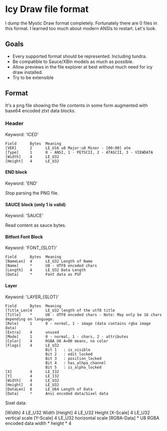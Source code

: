 # Icy Draw file format

I dump the Mystic Draw format completely. Fortunately there are 0 files in this format. 
I learned too much about modern ANSIs to restart.
Let's look.

## Goals

- Every supported format should be represented. Including tundra.
- Be compatible to Sauce/XBin models as much as possible.
- Allow previews in the file explorer at best without much need for icy draw installed.
- Try to be extensible


## Format

It's a png file showing the file contents in some form augmented with base64 encoded ztxt data blocks.

### Header
Keyword: 'ICED'
```
Field      Bytes  Meaning
[VER]      2      LE_U16 u8 Major:u8 Minor - [00:00] atm
[Type]     1      0 - ANSI, 1 - PETSCII, 2 - ATASCII, 3 - VIEWDATA
[Width]    4      LE_U32
[Height]   4      LE_U32

```

#### END block
Keyword: 'END'

Stop parsing the PNG file.

#### SAUCE block (only 1 is valid)
Keyword: 'SAUCE'

Read content as sauce bytes.

#### Bitfont Font Block
Keyword: 'FONT_{SLOT}'

```
Field      Bytes  Meaning
[NameLen]  4      LE_U32 Length of Name
[Name]     *      U8 - UTF8 encoded chars
[Length]   4      LE_U32 Data Length
[Data]     *      Font data as PSF
```

#### Layer
Keyword: 'LAYER_{SLOT}'

```
Field      Bytes  Meaning
[Title_Len]4      LE_U32 length of the utf8 title
[Title]    *      U8 - UTF8 encoded chars - Note: May only be 16 chars depending on language.
[Role]     1      0 - normal, 1 - image (data contains rgba image data)
[Extra]    4      unused 
[Mode]     1      0 - normal, 1 - chars, 2 - attributes
[Color]    4      RGBA_U8 A=00 means, no color
[Flags]    4      LE_U32
                  Bit 1   : is_visible
                  Bit 2   : edit_locked
                  Bit 3   : position_locked
                  Bit 4   : has_alhpa_channel
                  Bit 5   : is_alpha_locked
[X]        4      LE_I32
[Y]        4      LE_I32
[Width]    4      LE_U32
[Height]   4      LE_U32
[DataLen]  8      LE_U64 Length of Data
[Data]     *      Ansi encoded data/Sixel data
```

Sixel data:

[Width]      4      LE_U32 Width
[Height]     4      LE_U32 Height
[X-Scale]    4      LE_U32 vertical scale
[Y-Scale]    4      LE_U32 horizontal scale 
[RGBA-Data]  *      U8 RGBA encoded data width * height * 4